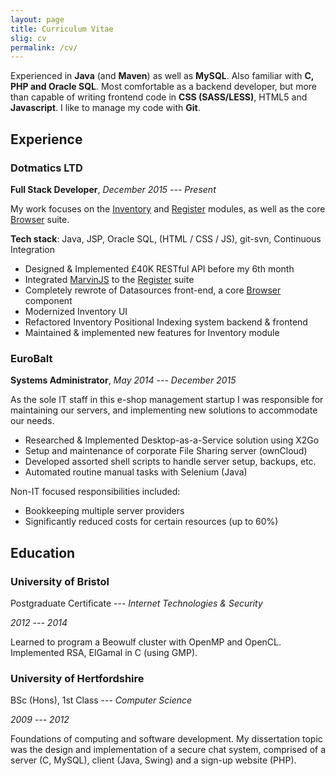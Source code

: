 ```yaml
---
layout: page
title: Curriculum Vitae
slig: cv
permalink: /cv/
---
```


Experienced in **Java** (and **Maven**) as well as **MySQL**. Also familiar with **C, PHP and Oracle SQL**. Most comfortable as a backend developer, but more than capable of writing frontend code in **CSS (SASS/LESS)**, HTML5 and **Javascript**. I like to manage my code with **Git**.


## Experience

### Dotmatics LTD
**Full Stack Developer**, _December 2015 --- Present_

My work focuses on the [Inventory][link-inv] and [Register][link-reg] modules, as well as the core [Browser][link-bro] suite.

**Tech stack**: Java, JSP, Oracle SQL, (HTML / CSS / JS), git-svn, Continuous Integration

* Designed & Implemented £40K RESTful API before my 6th month
* Integrated [MarvinJS][marvinjs] to the [Register][link-reg] suite
* Completely rewrote of Datasources front-end, a core [Browser][link-bro] component
* Modernized Inventory UI
* Refactored Inventory Positional Indexing system backend & frontend
* Maintained & implemented new features for Inventory module


### EuroBalt
**Systems Administrator**, _May 2014 --- December 2015_


As the sole IT staff in this e-shop management startup I was responsible for maintaining our servers, and implementing new solutions to accommodate our needs.

* Researched & Implemented Desktop-as-a-Service solution using X2Go
* Setup and maintenance of corporate File Sharing server (ownCloud)
* Developed assorted shell scripts to handle server setup, backups, etc.
* Automated routine manual tasks with Selenium (Java)

Νon-IT focused responsibilities included:

* Bookkeeping multiple server providers
* Significantly reduced costs for certain resources (up to 60%)



## Education

### University of Bristol

Postgraduate Certificate --- _Internet Technologies & Security_

_2012 --- 2014_

Learned to program a Beowulf cluster with OpenMP and OpenCL. Implemented RSA, ElGamal in C (using GMP).


### University of Hertfordshire

BSc (Hons), 1st Class --- _Computer Science_

_2009 --- 2012_

Foundations of computing and software development. My dissertation topic was the design and implementation of a secure chat system, comprised of a server (C, MySQL), client (Java, Swing) and a sign-up website (PHP).


[link-inv]: https://www.dotmatics.com/products/inventory
[link-bro]: https://www.dotmatics.com/products/browser
[link-reg]: https://www.dotmatics.com/products/register
[marvinjs]: https://www.chemaxon.com/products/marvin/marvin-js/
